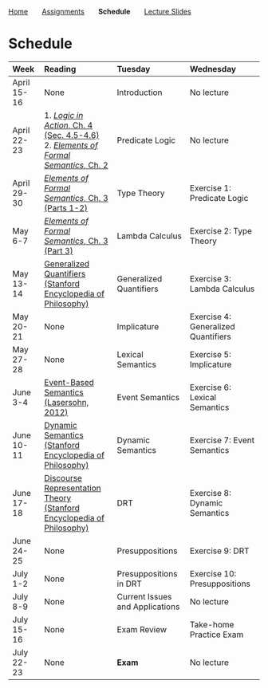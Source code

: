 [Home](https://mjs227.github.io/courses/semantic-theory-25/)&emsp;&emsp;[Assignments](https://mjs227.github.io/courses/semantic-theory-25/assignments/)&emsp;&emsp;**Schedule**&emsp;&emsp;[Lecture Slides](https://mjs227.github.io/courses/semantic-theory-25/lecture-slides/)

# Schedule

| Week | Reading | Tuesday | Wednesday |
| :--- | :--- | :--- | :--- |
| April 15-16 | None | Introduction | No lecture |
| April 22-23 | 1. [*Logic in Action*, Ch. 4 (Sec. 4.5-4.6)](http://www.logicinaction.org/docs/ch4.pdf)<br>2. [*Elements of Formal Semantics*, Ch. 2](https://www.phil.uu.nl/~yoad/efs/EFS-ch2-online.pdf) | Predicate Logic | No lecture |
| April 29-30 | [*Elements of Formal Semantics*, Ch. 3<br>(Parts 1-2)](https://www.phil.uu.nl/~yoad/efs/EFS-ch3-online.pdf) | Type Theory | Exercise 1: Predicate Logic |
| May 6-7 | [*Elements of Formal Semantics*, Ch. 3<br>(Part 3)](https://www.phil.uu.nl/~yoad/efs/EFS-ch3-online.pdf) | Lambda Calculus | Exercise 2: Type Theory |
| May 13-14 | [Generalized Quantifiers<br>(Stanford Encyclopedia of Philosophy)](https://plato.stanford.edu/entries/generalized-quantifiers/) | Generalized Quantifiers | Exercise 3: Lambda Calculus |
| May 20-21 | None | Implicature | Exercise 4: Generalized Quantifiers |
| May 27-28 | None | Lexical Semantics | Exercise 5: Implicature |
| June 3-4 | [Event-Based Semantics (Lasersohn, 2012)](https://semanticsarchive.net/Archive/jFhNWM2M/eventbasedsemantics.pdf) | Event Semantics | Exercise 6: Lexical Semantics |
| June 10-11| [Dynamic Semantics<br>(Stanford Encyclopedia of Philosophy)](https://plato.stanford.edu/entries/dynamic-semantics/) | Dynamic Semantics | Exercise 7: Event Semantics |
| June 17-18 | [Discourse Representation Theory<br>(Stanford Encyclopedia of Philosophy)](https://plato.stanford.edu/entries/discourse-representation-theory/) | DRT | Exercise 8: Dynamic Semantics |
| June 24-25 | None | Presuppositions | Exercise 9: DRT |
| July 1-2 | None | Presuppositions in DRT | Exercise 10: Presuppositions |
| July 8-9 | None | Current Issues and Applications | No lecture |
| July 15-16 | None | Exam Review | Take-home Practice Exam |
| July 22-23 | None | **Exam** | No lecture |
